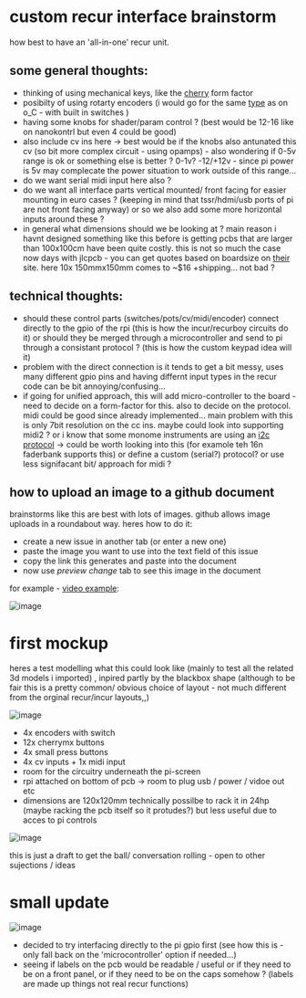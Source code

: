 # custom recur interface brainstorm

how best to have an 'all-in-one' recur unit.

## some general thoughts:

- thinking of using mechanical keys, like the [cherry](https://www.mouser.de/ProductDetail/CHERRY/MX1A-E1NW?qs=Z7NFYKyvgJd45Wm4xzFv7w%3D%3D) form factor
- posibilty of using  rotarty encoders (i would go for the same [type](https://www.mouser.de/ProductDetail/Bourns/PEC11R-4220F-S0024?qs=%2Fha2pyFaduidMAYXvh4P%252BAmmmn%2FaRUELZLMmGu%2FISIOQfv3P2vO97dZBRdf7IkCt) as on o_C - with built in switches )
- having some knobs for shader/param control ? (best would be 12-16 like on nanokontrl but even 4 could be good)
- also include cv ins here -> best would be if the knobs also antunated this cv (so bit more complex circuit - using opamps) - also wondering if 0-5v range is ok or something else is better ? 0-1v? -12/+12v - since pi power is 5v may complecate the power situation to work outside of this range...
- do we want serial midi input here also ?
- do we want all interface parts vertical mounted/ front facing for easier mounting in euro cases ? (keeping in mind that tssr/hdmi/usb ports of pi are not front facing anyway) or so we also add some more horizontal inputs around these ?
- in general what dimensions should we be looking at ? main reason i havnt designed something like this before is getting pcbs that are larger than 100x100cm have been quite costly. this is not so much the case now days with jlcpcb - you can get quotes based on boardsize on [their](https://cart.jlcpcb.com/quote?orderType=1&stencilWidth=100&stencilLength=150&stencilCounts=5&stencilLayer=2&stencilPly=1.6&steelmeshSellingPriceRecordNum=A8256537-5522-491C-965C-646F5842AEC9&purchaseNumber=) site. here 10x 150mmx150mm comes to ~$16 +shipping... not bad ?

## technical thoughts:

- should these control parts (switches/pots/cv/midi/encoder) connect directly to the gpio of the rpi (this is how the incur/recurboy circuits do it) or should they be merged through a microcontroller and send to pi through a consistant protocol ? (this is how the custom keypad idea will it)
- problem with the direct connection is it tends to get a bit messy, uses many different gpio pins and having differnt input types in the recur code can be bit annoying/confusing...
- if going for unified approach, this will add micro-controller to the board - need to decide on a form-factor for this. also to decide on the protocol. midi could be good since already implemented... main problem with this is only 7bit resolution on the cc ins. maybe could look into supporting midi2 ? or i know that some monome instruments are using an [i2c protocol](https://llllllll.co/t/a-users-guide-to-i2c/19219) -> could be worth looking into this (for examole teh 16n faderbank supports this) or define a custom (serial?) protocol? or use less signifacant bit/ approach for midi ?

## how to upload an image to a github document

brainstorms like this are best with lots of images. github allows image uploads in a roundabout way. heres how to do it:

- create a new issue in another tab (or enter a new one)
- paste the image you want to use into the text field of this issue
- copy the link this generates and paste into the document
- now use _preview change_ tab to see this image in the document

for example - [video example](https://videos.scanlines.xyz/videos/watch/d79c4667-a746-4e0c-8e62-49e23e37e957):

![image](https://user-images.githubusercontent.com/12017938/96712409-63cc6700-139f-11eb-9304-1892b65d83f7.png)

# first mockup

heres a test modelling what this could look like (mainly to test all the related 3d models i imported) , inpired partly by the blackbox shape (although to be fair this is a pretty common/ obvious choice of layout - not much different from the orginal recur/incur layouts,,)

![image](https://user-images.githubusercontent.com/12017938/96745425-6a220980-13c6-11eb-9aaa-54900a340f36.png)

- 4x encoders with switch
- 12x cherrymx buttons
- 4x small press buttons
- 4x cv inputs + 1x midi input
- room for the circuitry underneath the pi-screen
- rpi attached on bottom of pcb -> room to plug usb / power / vidoe out etc
- dimensions are 120x120mm technically possilbe to rack it in 24hp (maybe racking the pcb itself so it protudes?) but less useful due to acces to pi controls

![image](https://user-images.githubusercontent.com/12017938/96746122-267bcf80-13c7-11eb-83f9-3120ddba80a5.png)

this is just a draft to get the ball/ conversation rolling - open to other sujections / ideas

# small update

![image](https://user-images.githubusercontent.com/12017938/96934275-417f3a00-14c2-11eb-861a-773a17a28223.png)

- decided to try interfacing directly to the pi gpio first (see how this is - only fall back on the 'microcontroller' option if needed...)
- seeing if labels on the pcb would be readable / useful or if they need to be on a front panel, or if they need to be on the caps somehow ? (labels are made up things not real recur functions)


